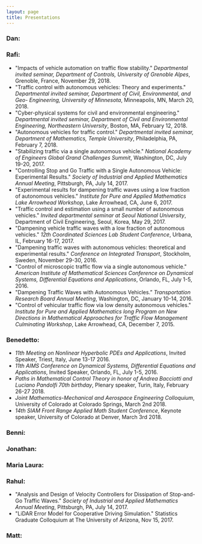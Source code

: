 ```yaml
---
layout: page
title: Presentations
---
```


<h3>Dan:</h3>


<h3>Rafi:</h3>
<ul>
	<li>"Impacts of vehicle automation on traffic flow stability." <em>Departmental invited seminar, Department of Controls, University of Grenoble Alpes</em>, Grenoble, France, November 29, 2018.</li>
	<li>"Traffic control with autonomous vehicles: Theory and experiments." <em>Departmental invited seminar, Department of Civil, Environmental, and Geo- Engineering, University of Minnesota</em>, Minneapolis, MN, March 20, 2018.</li>
	<li>"Cyber-physical systems for civil and environmental engineering." <em>Departmental invited seminar, Department of Civil and Environmental Engineering, Northeastern University</em>, Boston, MA, February 12, 2018.</li>
	<li>"Autonomous vehicles for traffic control." <em>Departmental invited seminar, Department of Mathematics, Temple University</em>, Philadelphia, PA, February 7, 2018.</li>
	<li>"Stabilizing traffic via a single autonomous vehicle." <em>National Academy of Engineers Global Grand Challenges Summit</em>, Washington, DC, July 19-20, 2017.</li>
	<li>"Controlling Stop and Go Traffic with a Single Autonomous Vehicle: Experimental Results." <em>Society of Industrial and Applied Mathematics Annual Meeting</em>, Pittsburgh, PA, July 14, 2017.</li>
	<li>"Experimental results for dampening traffic waves using a low fraction of autonomous vehicles." <em>Institute for Pure and Applied Mathematics Lake Arrowhead Workshop</em>, Lake Arrowhead, CA, June 6, 2017.</li>
	<li>"Traffic control and estimation using a small number of autonomous vehicles." <em>Invited departmental seminar at Seoul National University</em>, Department of Civil Engineering, Seoul, Korea, May 29, 2017.</li>
	<li>"Dampening vehicle traffic waves with a low fraction of autonomous vehicles." <em>12th Coordinated Sciences Lab Student Conference</em>, Urbana, IL, February 16-17, 2017.</li>
	<li>"Dampening traffic waves with autonomous vehicles: theoretical and experimental results." <em>Conference on Integrated Transport</em>, Stockholm, Sweden, November 29-30, 2016.</li>
	<li>"Control of microscopic traffic flow via a single autonomous vehicle." <em>American Institute of Mathematical Sciences Conference on Dynamical Systems, Differential Equations and Applications</em>, Orlando, FL, July 1-5, 2016.</li>
	<li>"Dampening Traffic Waves with Autonomous Vehicles.” <em>Transportation Research Board Annual Meeting</em>, Washington, DC, January 10-14, 2016.</li>
	<li>"Control of vehicular traffic flow via low density autonomous vehicles." <em>Institute for Pure and Applied Mathematics long Program on New Directions in Mathematical Approaches for Traffic Flow Management Culminating Workshop</em>, Lake Arrowhead, CA, December 7, 2015.</li>
</ul>

<h3>Benedetto:</h3>
<ul>
	<li><em>11th Meeting on Nonlinear Hyperbolic PDEs and Applications</em>, Invited Speaker, Triest, Italy, June 13-17 2016.</li>
	<li><em>11th AIMS Conference on Dynamical Systems, Differential Equations and Applications</em>, Invited Speaker, Orlando, FL, July 1-5, 2016.</li>
	<li><em>Paths in Mathematical Control Theory in honor of Andrea Bacciotti and Luciano Pandolfi 70th birthday</em>, Plenary speaker, Turin, Italy, February 26-27 2018.</li>
	<li><em>Joint Mathematics-Mechanical and Aerospace Engineering Colloquium</em>, University of Colorado at Colorado Springs, March 2nd 2018.</li>
	<li><em>14th SIAM Front Range Applied Math Student Conference</em>, Keynote speaker, University of Colorado at Denver, March 3rd 2018.</li>
</ul>

<h3>Benni:</h3>


<h3>Jonathan:</h3>


<h3>Maria Laura:</h3>


<h3>Rahul:</h3>
<ul>
	<li>"Analysis and Design of Velocity Controllers for Dissipation of Stop-and-Go Traffic Waves." <em>Society of Industrial and Applied Mathematics Annual Meeting</em>, Pittsburgh, PA, July 14, 2017.</li>
	<li>"LiDAR Error Model for Cooperative Driving Simulation." Statistics Graduate Colloquium at The University of Arizona, Nov 15, 2017.</li>
</ul>

<h3>Matt:</h3>
